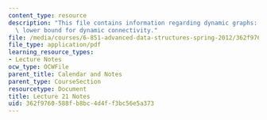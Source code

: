 ```yaml
---
content_type: resource
description: "This file contains information regarding dynamic graphs: \u03A9(lg n)\
  \ lower bound for dynamic connectivity."
file: /media/courses/6-851-advanced-data-structures-spring-2012/362f9760588fb8bc4d4ff3bc56e5a373_MIT6_851S12_Lec21.pdf
file_type: application/pdf
learning_resource_types:
- Lecture Notes
ocw_type: OCWFile
parent_title: Calendar and Notes
parent_type: CourseSection
resourcetype: Document
title: Lecture 21 Notes
uid: 362f9760-588f-b8bc-4d4f-f3bc56e5a373
---
```

